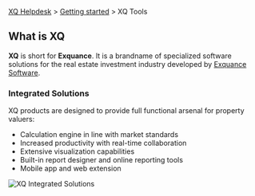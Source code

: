 ---
---
[XQ Helpdesk](http://help.exquance.com) > [Getting started](http://help.exquance.com/getstarted/) > XQ Tools

## What is XQ ##

**XQ** is short for **Exquance**. It is a brandname of specialized software solutions for the real estate investment industry developed by [Exquance Software](http://exquance.com/ "Exquance Homepage").

### Integrated Solutions ###

XQ products are designed to provide full functional arsenal for property valuers:

- Calculation engine in line with market standards
- Increased productivity with real-time collaboration
- Extensive visualization capabilities
- Built-in report designer and online reporting tools
- Mobile app and web extension

![XQ Integrated Solutions](http://help.exquance.com/images/xq-solutions.png)
